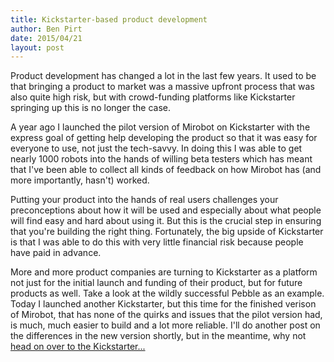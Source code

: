 ```yaml
---
title: Kickstarter-based product development
author: Ben Pirt
date: 2015/04/21
layout: post
---
```


Product development has changed a lot in the last few years. It used to be that bringing a product to market was a massive upfront process that was also quite high risk, but with crowd-funding platforms like Kickstarter springing up this is no longer the case.

A year ago I launched the pilot version of Mirobot on Kickstarter with the express goal of getting help developing the product so that it was easy for everyone to use, not just the tech-savvy. In doing this I was able to get nearly 1000 robots into the hands of willing beta testers which has meant that I've been able to collect all kinds of feedback on how Mirobot has (and more importantly, hasn't) worked.

Putting your product into the hands of real users challenges your preconceptions about how it will be used and especially about what people will find easy and hard about using it. But this is the crucial step in ensuring that you're building the right thing. Fortunately, the big upside of Kickstarter is that I was able to do this with very little financial risk because people have paid in advance.

More and more product companies are turning to Kickstarter as a platform not just for the initial launch and funding of their product, but for future products as well. Take a look at the wildly successful Pebble as an example. Today I launched another Kickstarter, but this time for the finished verison of Mirobot, that has none of the quirks and issues that the pilot version had, is much, much easier to build and a lot more reliable. I'll do another post on the differences in the new version shortly, but in the meantime, why not [head on over to the Kickstarter...](http://kickstarter.com/projects/bjpirt/PLACEHOLDER)